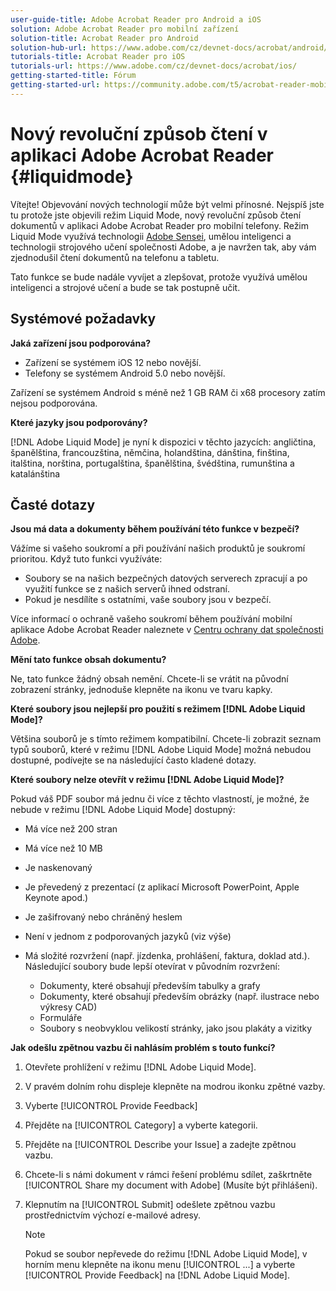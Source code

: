 ```yaml
---
user-guide-title: Adobe Acrobat Reader pro Android a iOS
solution: Adobe Acrobat Reader pro mobilní zařízení
solution-title: Acrobat Reader pro Android
solution-hub-url: https://www.adobe.com/cz/devnet-docs/acrobat/android/
tutorials-title: Acrobat Reader pro iOS
tutorials-url: https://www.adobe.com/cz/devnet-docs/acrobat/ios/  
getting-started-title: Fórum
getting-started-url: https://community.adobe.com/t5/acrobat-reader-mobile/bd-p/acrobat-reader-mobile?page=1&sort=latest_replies&filter=all
---
```


# Nový revoluční způsob čtení v aplikaci Adobe Acrobat Reader {#liquidmode}

Vítejte! Objevování nových technologií může být velmi přínosné. Nejspíš jste tu protože jste objevili režim Liquid Mode, nový revoluční způsob čtení dokumentů v aplikaci Adobe Acrobat Reader pro mobilní telefony. Režim Liquid Mode využívá technologii [Adobe Sensei](https://www.adobe.com/sensei.html), umělou inteligenci a technologii strojového učení společnosti Adobe, a je navržen tak, aby vám zjednodušil čtení dokumentů na telefonu a tabletu.

Tato funkce se bude nadále vyvíjet a zlepšovat, protože využívá umělou inteligenci a strojové učení a bude se tak postupně učit.

## Systémové požadavky

**Jaká zařízení jsou podporována?**

* Zařízení se systémem iOS 12 nebo novější.
* Telefony se systémem Android 5.0 nebo novější.

Zařízení se systémem Android s méně než 1 GB RAM či x68 procesory zatím nejsou podporována.

**Které jazyky jsou podporovány?**

[!DNL Adobe Liquid Mode] je nyní k dispozici v těchto jazycích: angličtina, španělština, francouzština, němčina, holandština, dánština, finština, italština, norština, portugalština, španělština, švédština, rumunština a katalánština

## Časté dotazy

**Jsou má data a dokumenty během používání této funkce v bezpečí?**

Vážíme si vašeho soukromí a při používání našich produktů je soukromí prioritou. Když tuto funkci využíváte:

* Soubory se na našich bezpečných datových serverech zpracují a po využití funkce se z našich serverů ihned odstraní.
* Pokud je nesdílíte s ostatními, vaše soubory jsou v bezpečí.

Více informací o ochraně vašeho soukromí během používání mobilní aplikace Adobe Acrobat Reader naleznete v [Centru ochrany dat společnosti Adobe](https://www.adobe.com/privacy.html).

**Mění tato funkce obsah dokumentu?**

Ne, tato funkce žádný obsah nemění. Chcete-li se vrátit na původní zobrazení stránky, jednoduše klepněte na ikonu ve tvaru kapky.

**Které soubory jsou nejlepší pro použití s režimem [!DNL Adobe Liquid Mode]?**

Většina souborů je s tímto režimem kompatibilní. Chcete-li zobrazit seznam typů souborů, které v režimu [!DNL Adobe Liquid Mode] možná nebudou dostupné, podívejte se na následující často kladené dotazy.

**Které soubory nelze otevřít v režimu [!DNL Adobe Liquid Mode]?**

Pokud váš PDF soubor má jednu či více z těchto vlastností, je možné, že nebude v režimu [!DNL Adobe Liquid Mode] dostupný:

* Má více než 200 stran
* Má více než 10 MB
* Je naskenovaný
* Je převedený z prezentací (z aplikací Microsoft PowerPoint, Apple Keynote apod.)
* Je zašifrovaný nebo chráněný heslem
* Není v jednom z podporovaných jazyků (viz výše)
* Má složité rozvržení (např. jízdenka, prohlášení, faktura, doklad atd.). Následující soubory bude lepší otevírat v původním rozvržení:

  * Dokumenty, které obsahují především tabulky a grafy
  * Dokumenty, které obsahují především obrázky (např. ilustrace nebo výkresy CAD)
  * Formuláře
  * Soubory s neobvyklou velikostí stránky, jako jsou plakáty a vizitky

**Jak odešlu zpětnou vazbu či nahlásím problém s touto funkcí?**

1. Otevřete prohlížení v režimu [!DNL Adobe Liquid Mode].
1. V pravém dolním rohu displeje klepněte na modrou ikonku zpětné vazby.
1. Vyberte [!UICONTROL Provide Feedback]
1. Přejděte na [!UICONTROL Category] a vyberte kategorii.
1. Přejděte na [!UICONTROL Describe your Issue] a zadejte zpětnou vazbu.
1. Chcete-li s námi dokument v rámci řešení problému sdílet, zaškrtněte [!UICONTROL Share my document with Adobe] (Musíte být přihlášeni).
1. Klepnutím na [!UICONTROL Submit] odešlete zpětnou vazbu prostřednictvím výchozí e-mailové adresy.

   >[!NOTE]
   >
   >Pokud se soubor nepřevede do režimu [!DNL Adobe Liquid Mode], v horním menu klepněte na ikonu menu [!UICONTROL ...] a vyberte [!UICONTROL Provide Feedback] na [!DNL Adobe Liquid Mode].